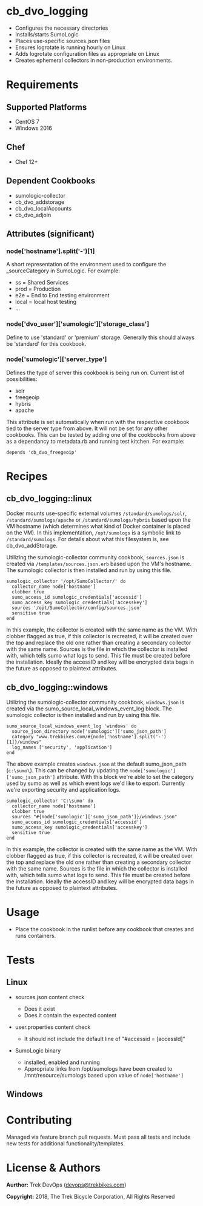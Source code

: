 # cb_dvo_logging

* Configures the necessary directories
* Installs/starts SumoLogic
* Places use-specific sources.json files
* Ensures logrotate is running hourly on Linux
* Adds logrotate configuration files as appropriate on Linux
* Creates ephemeral collectors in non-production environments.

# Requirements

## Supported Platforms

* CentOS 7
* Windows 2016

## Chef

* Chef 12+

## Dependent Cookbooks

* sumologic-collector
* cb_dvo_addstorage
* cb_dvo_localAccounts
* cb_dvo_adjoin

## Attributes (significant)

### node['hostname'].split('-')[1]

A short representation of the environment used to configure the _sourceCategory in SumoLogic.  For example:

* ss = Shared Services
* prod = Production
* e2e = End to End testing environment
* local = local host testing
* ...

### node['dvo_user']['sumologic']['storage_class']

Define to use 'standard' or 'premium' storage. Generally this should always be 'standard' for this cookbook.

### node['sumologic']['server_type']

Defines the type of server this cookbook is being run on. Current list of possibilities:

* solr
* freegeoip
* hybris
* apache

This attribute is set automatically when run with the respective cookbook tied to the server type from above. It will not be set for any other cookbooks. This can be tested by adding one of the cookbooks from above as a dependancy to metadata.rb and running test kitchen. For example:

```
depends 'cb_dvo_freegeoip'
```

# Recipes

## cb_dvo_logging::linux

Docker mounts use-specific external volumes `/standard/sumologs/solr`, `/standard/sumologs/apache` or `/standard/sumologs/hybris` based upon the VM hostname (which determines what kind of Docker container is placed on the VM).  In this implementation, `/opt/sumologs` is a symbolic link to `/standard/sumologs`.  For details about what this filesystem is, see cb_dvo_addStorage.

Utilizing the sumologic-collector community cookbook, `sources.json` is created via `/templates/sources.json.erb` based upon the VM's hostname. The sumologic collector is then installed and run by using this file.

```
sumologic_collector '/opt/SumoCollector/' do
  collector_name node['hostname']
  clobber true 
  sumo_access_id sumologic_credentials['accessid']
  sumo_access_key sumologic_credentials['accesskey']
  sources '/opt/SumoCollector/config/sources.json'
  sensitive true
end
```

In this example, the collector is created with the same name as the VM. With clobber flagged as true, if this collector is recreated, it will be created over the top and replace the old one rather than creating a secondary collector with the same name. Sources is the file in which the collector is installed with, which tells sumo what logs to send. This file must be created before the installation. Ideally the accessID and key will be encrypted data bags in the future as opposed to plaintext attributes.

## cb_dvo_logging::windows

Utilizing the sumologic-collector community cookbook, `windows.json` is created via the sumo_source_local_windows_event_log block. The sumologic collector is then installed and run by using this file.

```
sumo_source_local_windows_event_log 'windows' do
  source_json_directory node['sumologic']['sumo_json_path']
  category "www.trekbikes.com/#{node['hostname'].split('-')[1]}/windows"
  log_names ['security', 'application']
end
```

The above example creates `windows.json` at the default sumo_json_path (`c:\sumo\`). This can be changed by updating the `node['sumologic']['sumo_json_path']` attribute. With this block we're able to set the category used by sumo as well as which event logs we'd like to export. Currently we're exporting security and application logs.

```
sumologic_collector 'C:\sumo' do
  collector_name node['hostname']
  clobber true
  sources "#{node['sumologic']['sumo_json_path']}/windows.json"
  sumo_access_id sumologic_credentials['accessid']
  sumo_access_key sumologic_credentials['accesskey']
  sensitive true
end
```

In this example, the collector is created with the same name as the VM. With clobber flagged as true, if this collector is recreated, it will be created over the top and replace the old one rather than creating a secondary collector with the same name. Sources is the file in which the collector is installed with, which tells sumo what logs to send. This file must be created before the installation. Ideally the accessID and key will be encrypted data bags in the future as opposed to plaintext attributes.

# Usage

* Place the cookbook in the runlist before any cookbook that creates and runs containers.

# Tests

## Linux

* sources.json content check
  * Does it exist
  * Does it contain the expected content

* user.properties content check
  * It should not include the default line of "#accessid = [accessId]"

* SumoLogic binary
  * installed, enabled and running
  * Appropriate links from /opt/sumologs have been created to /mnt/resource/sumologs based upon value of `node['hostname']`

## Windows

# Contributing

Managed via feature branch pull requests.  Must pass all tests and include new tests for additional functionality/templates.

# License & Authors

**Aurthor:** Trek DevOps (devops@trekbikes.com)

**Copyright:** 2018, The Trek Bicycle Corporation, All Rights Reserved
